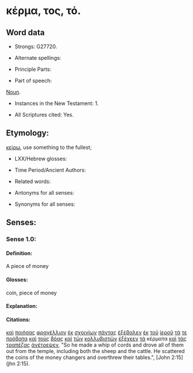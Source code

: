 # κέρμα, τος, τό.

<!-- Status: S2=Needs2ndReview -->
<!-- Lexica used for edits: BDAG, FFM, LN, BN, A-S -->

## Word data

* Strongs: G27720.


* Alternate spellings:

* Principle Parts: 

* Part of speech: 

[Noun](http://ugg.readthedocs.io/en/latest/noun.html).

* Instances in the New Testament: 1.

* All Scriptures cited: Yes.

## Etymology: 

[κείρω](../G27100/01.md), use something to the fullest;

* LXX/Hebrew glosses: 

* Time Period/Ancient Authors: 

* Related words: 

* Antonyms for all senses:

* Synonyms for all senses: 

## Senses:

### Sense 1.0:

#### Definition: 

A piece of money

#### Glosses:

coin, piece of money 

#### Explanation:

#### Citations:

[καὶ](../G25320/01.md) [ποιήσας](../G41600/01.md) [φραγέλλιον](../G54160/01.md) [ἐκ](../G15370/01.md) [σχοινίων](../G49790/01.md) [πάντας](../G39560/01.md) [ἐξέβαλεν](../G15440/01.md) [ἐκ](../G15370/01.md) [τοῦ](../G35880/01.md) [ἱεροῦ](../G24110/01.md) [τά](../G35880/01.md) [τε](../G50370/01.md) [πρόβατα](../G42630/01.md) [καὶ](../G25320/01.md) [τοὺς](../G35880/01.md) [βόας](../G10160/01.md) [καὶ](../G25320/01.md) [τῶν](../G35880/01.md) [κολλυβιστῶν](../G28550/01.md) [ἐξέχεεν](../G16320/01.md) [τὰ](../G35880/01.md) κέρματα [καὶ](../G25320/01.md) [τὰς](../G35880/01.md) [τραπέζας](../G51320/01.md) [ἀνέτρεψεν](../G03960/01.md), 
"So he made a whip of cords and drove all of them out from the temple, including both the sheep and the cattle. He scattered the coins of the money changers and overthrew their tables.", 
[John 2:15](jhn 2:15).  
